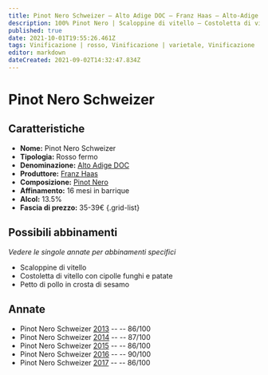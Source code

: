 ```yaml
---
title: Pinot Nero Schweizer – Alto Adige DOC – Franz Haas – Alto-Adige (IT) – 35-39€ – 3★-4★
description: 100% Pinot Nero | Scaloppine di vitello – Costoletta di vitello con cipolle funghi e patate – Petto di pollo in crosta di sesamo
published: true
date: 2021-10-01T19:55:26.461Z
tags: Vinificazione | rosso, Vinificazione | varietale, Vinificazione | fermo, Valutazioni | 4 stelle, Regione | Alto-Adige (IT), Prezzi | 35-39€, Alimento | vitello, Cottura | scaloppine, Alimento-dettagli | costolette, Aromatizzazione | cipolle funghi e patate, Alimento | pollo, Aromatizzazione | in crosta di sesamo
editor: markdown
dateCreated: 2021-09-02T14:32:47.834Z
---
```


# Pinot Nero Schweizer

## Caratteristiche
- **Nome:** Pinot Nero Schweizer
- **Tipologia:** Rosso fermo
- **Denominazione:** [Alto Adige DOC](/denominazioni/Italia/Alto-Adige/DOC/Alto-Adige)
- **Produttore:** [Franz Haas](/produttori/Italia/Alto-Adige/Franz-Haas) 
- **Composizione:** [Pinot Nero](/vitigni/Francia/bacca-nera/pinot-nero)
- **Affinamento:** 16 mesi in barrique
- **Alcol:** 13.5%
- **Fascia di prezzo:** 35-39€
{.grid-list}

## Possibili abbinamenti
*Vedere le singole annate per abbinamenti specifici*

- Scaloppine di vitello
- Costoletta di vitello con cipolle funghi e patate
- Petto di pollo in crosta di sesamo


## Annate
- Pinot Nero Schweizer [2013](/vini/Italia/Alto-Adige/Franz-Haas/Pinot-Nero-Schweizer/2013) -- <span class="star-3"></span> -- 86/100 
- Pinot Nero Schweizer [2014](/vini/Italia/Alto-Adige/Franz-Haas/Pinot-Nero-Schweizer/2014) -- <span class="star-3"></span> -- 87/100 
- Pinot Nero Schweizer [2015](/vini/Italia/Alto-Adige/Franz-Haas/Pinot-Nero-Schweizer/2015) -- <span class="star-3"></span> -- 86/100 
- Pinot Nero Schweizer [2016](/vini/Italia/Alto-Adige/Franz-Haas/Pinot-Nero-Schweizer/2016) -- <span class="star-4"></span> -- 90/100  
- Pinot Nero Schweizer [2017](/vini/Italia/Alto-Adige/Franz-Haas/Pinot-Nero-Schweizer/2017) -- <span class="star-3"></span> -- 86/100  